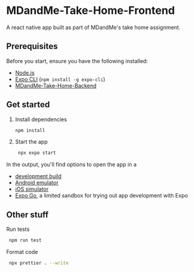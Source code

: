 # MDandMe-Take-Home-Frontend

A react native app built as part of MDandMe's take home assignment.

## Prerequisites

Before you start, ensure you have the following installed:

- [Node.js](https://nodejs.org/)
- [Expo CLI](https://docs.expo.dev/get-started/installation/) (`npm install -g expo-cli`)
- [MDandMe-Take-Home-Backend](https://github.com/kjmj/MDandMe-Take-Home-Backend)

## Get started

1. Install dependencies

   ```bash
   npm install
   ```

2. Start the app

   ```bash
    npx expo start
   ```

In the output, you'll find options to open the app in a

- [development build](https://docs.expo.dev/develop/development-builds/introduction/)
- [Android emulator](https://docs.expo.dev/workflow/android-studio-emulator/)
- [iOS simulator](https://docs.expo.dev/workflow/ios-simulator/)
- [Expo Go](https://expo.dev/go), a limited sandbox for trying out app development with Expo

## Other stuff

Run tests

```bash
 npm run test
```

Format code

```bash
 npx prettier . --write
```
